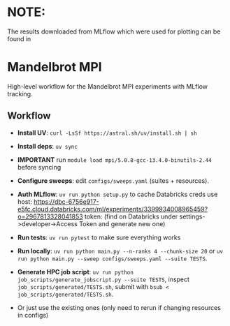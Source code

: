 # NOTE: 

The results downloaded from MLflow which were used for plotting can be found in 


# Mandelbrot MPI

High-level workflow for the Mandelbrot MPI experiments with MLflow tracking.

## Workflow

- **Install UV**: `curl -LsSf https://astral.sh/uv/install.sh | sh` 

- **Install deps**: `uv sync`
- **IMPORTANT** run `module load mpi/5.0.8-gcc-13.4.0-binutils-2.44` before syncing 

- **Configure sweeps**: edit `configs/sweeps.yaml` (suites + resources).

- **Auth MLflow**: `uv run python setup.py` to cache Databricks creds
use host: https://dbc-6756e917-e5fc.cloud.databricks.com/ml/experiments/3399934008965459?o=2967813328041853
token: (find on Databricks under settings->developer->Access Token and generate new one)

- **Run tests**: `uv run pytest` to make sure everything works

- **Run locally**: `uv run python main.py --n-ranks 4 --chunk-size 20` or `uv run python main.py --sweep configs/sweeps.yaml --suite TESTS`.

- **Generate HPC job script**: `uv run python job_scripts/generate_jobscript.py --suite TESTS`, inspect `job_scripts/generated/TESTS.sh`, submit with `bsub < job_scripts/generated/TESTS.sh`.

- Or just use the existing ones (only need to rerun if changing resources in configs)



